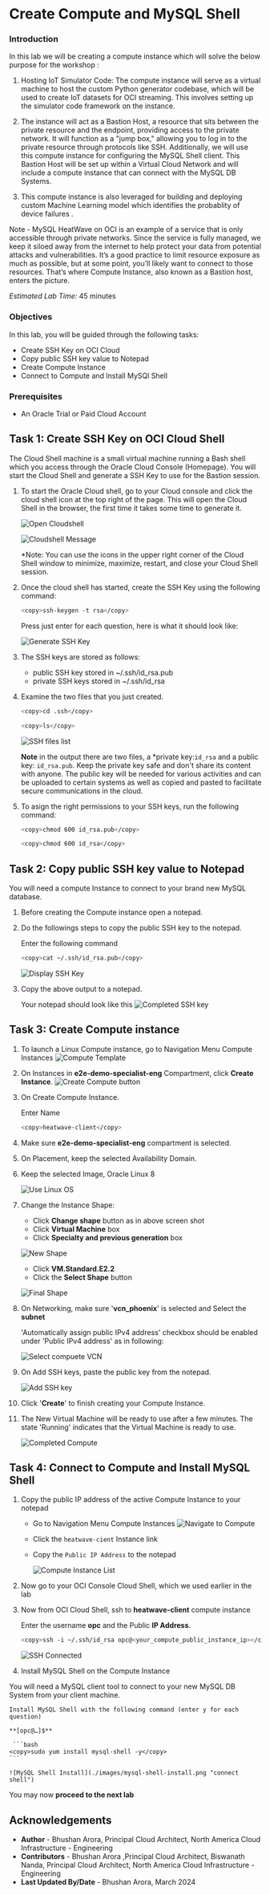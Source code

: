 # Create Compute and MySQL Shell

### Introduction

In this lab we will be creating a compute instance which will solve the below purpose for the workshop :

1. Hosting IoT Simulator Code: The compute instance will serve as a virtual machine to host the custom Python generator codebase, which will be used to create IoT datasets for OCI streaming. This involves setting up the simulator code framework on the instance.

2. The instance will act as a Bastion Host, a resource that sits between the private resource and the endpoint, providing access to the private network. It will function as a   "jump box," allowing you to log in to the private resource through protocols like SSH. Additionally, we will use this compute instance for configuring the MySQL Shell client. This Bastion Host will be set up within a Virtual Cloud Network and will include a compute instance that can connect with the MySQL DB Systems.

3. This compute instance is also leveraged for building and deploying custom Machine Learning model which identifies the probablity of device failures .

Note - MySQL HeatWave on OCI is an example of a service that is only accessible through private networks. Since the service is fully managed, we keep it siloed away from the internet to help protect your data from potential attacks and vulnerabilities. It’s a good practice to limit resource exposure as much as possible, but at some point, you’ll likely want to connect to those resources. That’s where Compute Instance, also known as a Bastion host, enters the picture. 

_Estimated Lab Time:_ 45 minutes

### Objectives

In this lab, you will be guided through the following tasks:

- Create SSH Key on OCI Cloud
- Copy public SSH key value to Notepad
- Create Compute Instance
- Connect to Compute and Install MySQl Shell

### Prerequisites

- An Oracle Trial or Paid Cloud Account

##  
## Task 1: Create SSH Key on OCI Cloud Shell

The Cloud Shell machine is a small virtual machine running a Bash shell which you access through the Oracle Cloud Console (Homepage). You will start the Cloud Shell and generate a SSH Key to use  for the Bastion  session.

1. To start the Oracle Cloud shell, go to your Cloud console and click the cloud shell icon at the top right of the page. This will open the Cloud Shell in the browser, the first time it takes some time to generate it.

    ![Open Cloudshell](./images/cloudshell-open.png "cloudshellopen ")

    ![Cloudshell Message](./images/cloudshell-welcome.png "cloudshell welcome ")

    *Note: You can use the icons in the upper right corner of the Cloud Shell window to minimize, maximize, restart, and close your Cloud Shell session.

2. Once the cloud shell has started, create the SSH Key using the following command:

    ```bash
    <copy>ssh-keygen -t rsa</copy>
    ```

    Press just enter for each question, here is what it should look like:

    ![Generate SSH Key](./images/ssh-keygen.png "ssh keygen ")

3. The SSH keys are stored as follows:
    - public SSH key stored in ~/.ssh/id_rsa.pub
    - private SSH keys stored in ~/.ssh/id_rsa

4. Examine the two files that you just created.

    ```bash
    <copy>cd .ssh</copy>
    ```

    ```bash
    <copy>ls</copy>
    ```

    ![SSH files list](./images/ssh-list.png "ssh list ")

    **Note** in the output there are two files, a *private key:`id_rsa` and a public key: `id_rsa.pub`. Keep the private key safe and don't share its content with anyone. The public key will be needed for various activities and can be uploaded to certain systems as well as copied and pasted to facilitate secure communications in the cloud.

5. To asign the right permissions to your SSH keys, run the following command:

    ```bash
    <copy>chmod 600 id_rsa.pub</copy>
    ```

    ```bash
    <copy>chmod 600 id_rsa</copy>
    ```

## Task 2: Copy public SSH key value to Notepad

You will need a compute Instance to connect to your brand new MySQL database.

1. Before creating the Compute instance open a notepad.

2. Do the followings steps to copy the public SSH key to the notepad.

    Enter the following command  

    ```bash
    <copy>cat ~/.ssh/id_rsa.pub</copy>
    ```

    ![Display SSH Key](./images/cloudshell-cat.png "cloudshell cat") 

3. Copy the above output to a notepad.

    Your notepad should look like this
    ![Completed SSH key](./images/notepad-rsa-key.png "notepad rsa key ")

## Task 3: Create Compute instance


1. To launch a Linux Compute instance, go to 
    Navigation Menu
    Compute
    Instances
    ![Compute Template](./images/compute-launch.png "compute launch ")

2. On Instances in **e2e-demo-specialist-eng** Compartment, click  **Create Instance**.
    ![Create Compute button](./images/compute-create.png "compute create")

3. On Create Compute Instance.

    Enter Name

    ```bash
    <copy>heatwave-client</copy>
    ```

4. Make sure **e2e-demo-specialist-eng** compartment is selected.

5. On Placement, keep the selected Availability Domain.

6. Keep the selected Image, Oracle Linux 8

    ![Use Linux OS](./images/compute-oracle-linux.png "compute oracle linux")

7. Change the Instance Shape:
    - Click **Change shape** button as in above screen shot
    - Click **Virtual Machine** box
    - Click **Specialty and previous generation** box


    ![New Shape](./images/compute-shape-select.png "compute shape select")

    - Click **VM.Standard.E2.2**
    - Click the **Select Shape** button

    ![Final Shape](./images/final-compute-shape-select.png "final shape select") 

8. On Networking, make sure '**vcn_phoenix**' is selected and Select the **subnet**

    'Automatically assign public IPv4 address' checkbox should be enabled under 'Public IPv4 address' as in following:

    ![Select compuete VCN](./images/compute-vcn-public-ip.png "compute vcn")

9. On Add SSH keys, paste the public key from the notepad.
  
    ![Add SSH key](./images/compute-id-ssh-paste.png "compute id rsa paste")

10. Click '**Create**' to finish creating your Compute Instance.

11. The New Virtual Machine will be ready to use after a few minutes. The state 'Running' indicates that the Virtual Machine is ready to use.

    ![Completed Compute](./images/compute-running-status.png "compute running")

## Task 4: Connect to Compute and Install MySQL Shell

1. Copy the public IP address of the active Compute Instance to your notepad

    - Go to Navigation Menu
            Compute
            Instances
        ![Navigate to Compute ](./images/compute-list-e2e.png "compute list")

    - Click the `heatwave-cient` Instance link

    - Copy the `Public IP Address` to the notepad
        
        ![Compute Instance List](./images/compute-running-copy-e2e.png "compute public ip")

2. Now go to your OCI Console Cloud Shell, which we used earlier in the lab

3. Now from OCI Cloud Shell, ssh to **heatwave-client** compute instance

    Enter the username **opc** and the Public **IP Address**.


    ```bash
    <copy>ssh -i ~/.ssh/id_rsa opc@<your_compute_public_instance_ip></copy>
    ```

    ![SSH Connected](./images/connect-ssh-bastion.png "connect signin")

4.  Install MySQL Shell on the Compute Instance

 You will need a MySQL client tool to connect to your new MySQL DB System from your client machine.

    Install MySQL Shell with the following command (enter y for each question)

    **[opc@…]$**

     ```bash
    <copy>sudo yum install mysql-shell -y</copy>
    ```

    ![MySQL Shell Install](./images/mysql-shell-install.png "connect shell")


You may now **proceed to the next lab**


## Acknowledgements
* **Author** - Bhushan Arora, Principal Cloud Architect, North America Cloud Infrastructure - Engineering
* **Contributors** - Bhushan Arora ,Principal Cloud Architect, Biswanath Nanda, Principal Cloud Architect, North America Cloud Infrastructure - Engineering
* **Last Updated By/Date** - Bhushan Arora, March 2024
